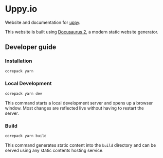 # Uppy.io

Website and documentation for [uppy](https://uppy.io/).

This website is built using [Docusaurus 2](https://docusaurus.io/), a modern static website generator.

## Developer guide

### Installation

```sh
corepack yarn
```

### Local Development

```sh
corepack yarn dev
```

This command starts a local development server and opens up a browser window. Most changes are reflected live without having to restart the server.

### Build

```sh
corepack yarn build
```

This command generates static content into the `build` directory and can be served using any static contents hosting service.
